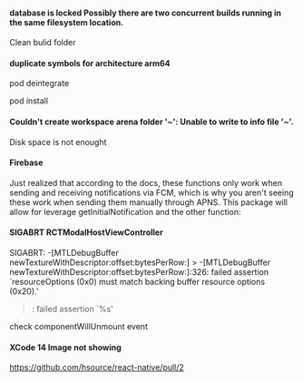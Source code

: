 #### database is locked Possibly there are two concurrent builds running in the same filesystem location.

Clean bulid folder

#### duplicate symbols for architecture arm64

pod deintegrate

pod install

#### Couldn't create workspace arena folder '~': Unable to write to info file '~'.

Disk space is not enought

#### Firebase

Just realized that according to the docs, these functions only work when sending and receiving notifications via FCM, which is why you aren't seeing these work when sending them manually through APNS. This package will allow for leverage getInitialNotification and the other function: 

#### SIGABRT RCTModalHostViewController

SIGABRT: -[MTLDebugBuffer newTextureWithDescriptor:offset:bytesPerRow:] > -[MTLDebugBuffer newTextureWithDescriptor:offset:bytesPerRow:]:326: failed assertion `resourceOptions (0x0) must match backing buffer resource options (0x20).'
 > : failed assertion `%s'
 
check componentWillUnmount event

#### XCode 14 Image not showing

https://github.com/hsource/react-native/pull/2
